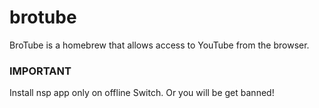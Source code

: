 # brotube
BroTube is a homebrew that allows access to YouTube from the browser.


### IMPORTANT
Install nsp app only on offline Switch. Or you will be get banned!